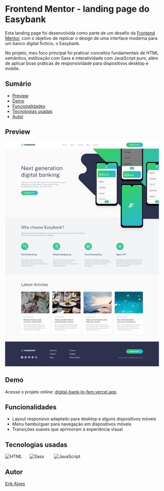 # Frontend Mentor - landing page do Easybank

Esta landing page foi desenvolvida como parte de um desafio da [Frontend Mentor](https://www.frontendmentor.io/challenges/easybank-landing-page-WaUhkoDN), com o objetivo de replicar o design de uma interface moderna para um banco digital fictício, o Easybank.

No projeto, meu foco principal foi praticar conceitos fundamentais de HTML semântico, estilização com Sass e interatividade com JavaScript puro, além de aplicar boas práticas de responsividade para dispositivos desktop e mobile.

## Sumário

- [Preview](#preview)
- [Demo](#demo)
- [Funcionalidades](#funcionalidades)
- [Tecnologias usadas](#tecnologias-usadas)
- [Autor](#autor)

## Preview

![Preview do projeto](./assets/preview.png)

## Demo

Acesse o projeto online: [digital-bank-lp-fem.vercel.app](https://digital-bank-lp-fem.vercel.app/)

## Funcionalidades

- Layout responsivo adaptado para desktop e alguns dispositivos móveis
- Menu hambúrguer para navegação em dispositivos móveis
- Transições suaves que aprimoram a experiência visual

## Tecnologias usadas

<img
    align="left"
    alt="HTML"
    title="HTML" 
    width="64px" 
    style="padding-right: 16px;" 
    src="https://cdn.jsdelivr.net/gh/devicons/devicon@latest/icons/html5/html5-original.svg" 
/>

<img
    align="left"
    alt="Sass" 
    title="Sass"
    width="64px" 
    style="padding-right: 16px;" 
    src="https://cdn.jsdelivr.net/gh/devicons/devicon@latest/icons/sass/sass-original.svg" 
/>
<img 
    alt="JavaScript" 
    title="JavaScript"
    width="64px" 
    style="padding-right: 16px;" 
    src="https://cdn.jsdelivr.net/gh/devicons/devicon@latest/icons/javascript/javascript-original.svg" 
/>

## Autor

[Erik Alves](https://portfolio-pessoal-alpha-nine.vercel.app/)
